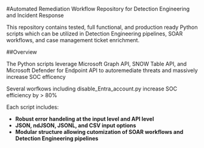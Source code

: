 #Automated Remediation Workflow Repository for Detection Engineering and Incident Response

This repository contains tested, full functional, and production ready Python scripts which can be utilized in Detection Engineering pipelines, SOAR workflows, and case management ticket enrichment. 

##Overview

The Python scripts leverage Microsoft Graph API, SNOW Table API, and Microsoft Defender for Endpoint API to autoremediate threats and massively increase SOC efficency

Several worfkows including disable_Entra_account.py increase SOC efficiency by > 80%

Each script includes:
- **Robust error handeling at the input level and API level**
- **JSON, ndJSON, JSONL, and CSV input options**
- **Modular structure allowing cutomization of SOAR workflows and Detection Engineering pipelines**      

